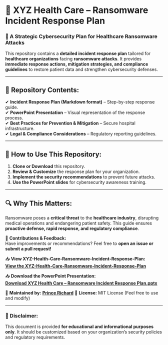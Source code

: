 
# 🏥 XYZ Health Care – Ransomware Incident Response Plan

### 🚨 A Strategic Cybersecurity Plan for Healthcare Ransomware Attacks

This repository contains a **detailed incident response plan** tailored for **healthcare organizations** facing **ransomware attacks**. It provides **immediate response actions, mitigation strategies, and compliance guidelines** to restore patient data and strengthen cybersecurity defenses.

---

## 📌 Repository Contents:
✔ **Incident Response Plan (Markdown format)** – Step-by-step response guide.  
✔ **PowerPoint Presentation** – Visual representation of the response process.  
✔ **Best Practices for Prevention & Mitigation** – Secure hospital infrastructure.  
✔ **Legal & Compliance Considerations** – Regulatory reporting guidelines.  

---

## 🚀 How to Use This Repository:
1. **Clone or Download** this repository.
2. **Review & Customize** the response plan for your organization.
3. **Implement the security recommendations** to prevent future attacks.
4. **Use the PowerPoint slides** for cybersecurity awareness training.

---

## 🔍 Why This Matters:
Ransomware poses a **critical threat** to the **healthcare industry**, disrupting medical operations and endangering patient safety. This guide ensures **proactive defense, rapid response, and regulatory compliance**.

📢 **Contributions & Feedback:**  
Have improvements or recommendations? Feel free to **open an issue or submit a pull request!**  


📥 **View XYZ-Health-Care-Ransomware-Incident-Response-Plan:**  
[**View the XYZ-Health-Care-Ransomware-Incident-Response-Plan**](https://github.com/Elite-Techs/XYZ-Health-Care-Ransomware-Incident-Response-Plan/blob/main/XYZ_Ransomware_Response_Plan.md)

📥 **Download the PowerPoint Presentation:**  
[**Download XYZ Health Care – Ransomware Incident Response Plan.pptx**](https://github.com/Elite-Techs/XYZ-Health-Care-Ransomware-Incident-Response-Plan/blob/main/XYZ%20Health%20Care%20%E2%80%93%20Ransomware%20Incident%20Response%20Plan.pptx)

   
📌 **Maintained by:** [**Prince Richard**](https://github.com/Elite-Techs)
📌 **License:** MIT License (Feel free to use and modify)  

---

### 🚨 Disclaimer:
This document is provided **for educational and informational purposes only**. It should be customized based on your organization’s security policies and regulatory requirements.
